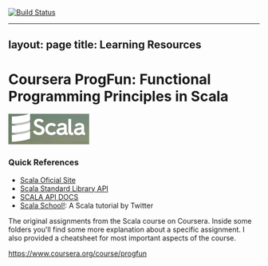 
[![Build Status](https://travis-ci.org/coursera/courscala.svg)](https://travis-ci.org/coursera/courscala)

---
layout: page
title: Learning Resources
---

Coursera ProgFun: Functional Programming Principles in Scala
============================================================
<img src="./images/scala.png"/>



### Quick References



- [Scala Oficial Site](http://www.scala-lang.org/)
- [Scala Standard Library API](http://www.scala-lang.org/api/)
- [SCALA API DOCS](http://docs.scala-lang.org/index.html)
- [Scala School!](http://twitter.github.com/scala_school/): A Scala tutorial by Twitter


The original assignments from the Scala course on Coursera.
Inside some folders you'll find some more explanation about a specific assignment.
I also provided a cheatsheet for most important aspects of the course.

https://www.coursera.org/course/progfun

